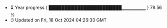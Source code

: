 - ⏳ Year progress { ███████████████████████▁▁▁▁▁▁▁ } 79.56 %
- ⏰ Updated on Fri, 18 Oct 2024 04:26:33 GMT

